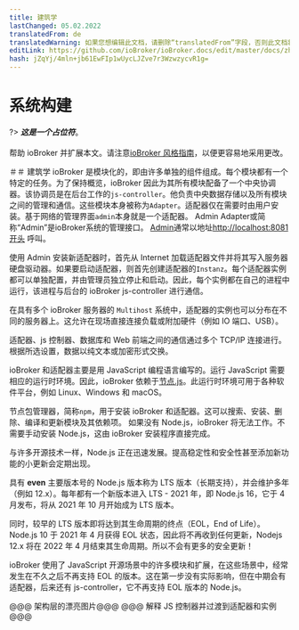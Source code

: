 ```yaml
---
title: 建筑学
lastChanged: 05.02.2022
translatedFrom: de
translatedWarning: 如果您想编辑此文档，请删除“translatedFrom”字段，否则此文档将再次自动翻译
editLink: https://github.com/ioBroker/ioBroker.docs/edit/master/docs/zh-cn/basics/architecture.md
hash: jZqYj/4mln+jb61EwFIp1wUycLJZve7r3WzwzycvR1g=
---
```

# 系统构建
?> ***这是一个占位符***。<br><br>帮助 ioBroker 并扩展本文。请注意[ioBroker 风格指南](https://www.iobroker.net/#de/documentation/community/styleguidedoc.md)，以便更容易地采用更改。

＃＃ 建筑学
ioBroker 是模块化的，即由许多单独的组件组成。每个模块都有一个特定的任务。为了保持概览，ioBroker 因此为其所有模块配备了一个中央协调器。该协调员是在后台工作的`js-controller`。他负责中央数据存储以及所有模块之间的管理和通信。这些模块本身被称为`Adapter`。适配器仅在需要时由用户安装。基于网络的管理界面`admin`本身就是一个适配器。 Admin Adapter或简称“Admin”是ioBroker系统的管理接口。 [Admin](https://www.iobroker.net/#de/documentation/admin/README.md)通常以地址[http://localhost:8081开头](http://localhost:8081) 呼叫。

使用 Admin 安装新适配器时，首先从 Internet 加载适配器文件并将其写入服务器硬盘驱动器。如果要启动适配器，则首先创建适配器的`Instanz`。每个适配器实例都可以单独配置，并由管理员独立停止和启动。因此，每个实例都在自己的进程中运行，该进程与后台的 ioBroker js-controller 进行通信。

在具有多个 ioBroker 服务器的 `Multihost` 系统中，适配器的实例也可以分布在不同的服务器上。这允许在现场直接连接负载或附加硬件（例如 IO 端口、USB）。

适配器、js 控制器、数据库和 Web 前端之间的通信通过多个 TCP/IP 连接进行。根据所选设置，数据以纯文本或加密形式交换。

ioBroker 和适配器主要是用 JavaScript 编程语言编写的。运行 JavaScript 需要相应的运行时环境。因此，ioBroker 依赖于[节点.js](https://github.com/nodesource/distributions#installation-instructions)。此运行时环境可用于各种软件平台，例如 Linux、Windows 和 macOS。

节点包管理器，简称`npm`，用于安装 ioBroker 和适配器。这可以搜索、安装、删除、编译和更新模块及其依赖项。
如果没有 Node.js，ioBroker 将无法工作。不需要手动安装 Node.js，这由 ioBroker 安装程序直接完成。

与许多开源技术一样，Node.js 正在迅速发展。提高稳定性和安全性甚至添加新功能的小更新会定期出现。

具有 **even** 主要版本号的 Node.js 版本称为 LTS 版本（长期支持），并会维护多年（例如 12.x）。每年都有一个新版本进入 LTS - 2021 年，即 Node.js 16，它于 4 月发布，将从 2021 年 10 月开始成为 LTS 版本。

同时，较早的 LTS 版本即将达到其生命周期的终点（EOL，End of Life）。 Node.js 10 于 2021 年 4 月获得 EOL 状态，因此将不再收到任何更新，Nodejs 12.x 将在 2022 年 4 月结束其生命周期。所以不会有更多的安全更新！

ioBroker 使用了 JavaScript 开源场景中的许多模块和扩展，在这些场景中，经常发生在不久之后不再支持 EOL 的版本。这在第一步没有实际影响，但在中期会有适配器，后来还有 js-controller，它不再支持 EOL 版本的 Node.js。

@@@ 架构层的漂亮图片@@@ @@@ 解释 JS 控制器并过渡到适配器和实例 @@@